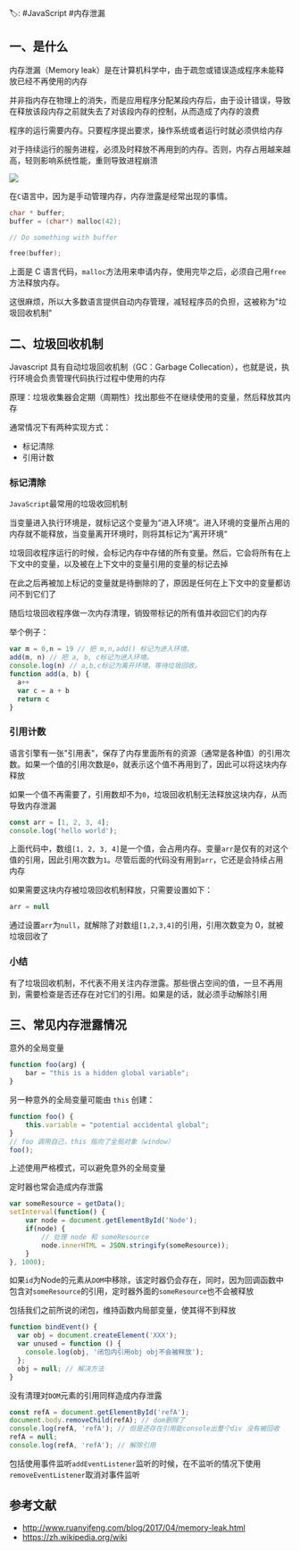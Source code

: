 🏷: #JavaScript  #内存泄漏

## 一、是什么

内存泄漏（Memory leak）是在计算机科学中，由于疏忽或错误造成程序未能释放已经不再使用的内存

并非指内存在物理上的消失，而是应用程序分配某段内存后，由于设计错误，导致在释放该段内存之前就失去了对该段内存的控制，从而造成了内存的浪费

程序的运行需要内存。只要程序提出要求，操作系统或者运行时就必须供给内存

对于持续运行的服务进程，必须及时释放不再用到的内存。否则，内存占用越来越高，轻则影响系统性能，重则导致进程崩溃

 ![](https://static.vue-js.com/56d4bd90-821c-11eb-ab90-d9ae814b240d.png)

在`C`语言中，因为是手动管理内存，内存泄露是经常出现的事情。

```c
char * buffer;
buffer = (char*) malloc(42);

// Do something with buffer

free(buffer);
```

上面是 C 语言代码，`malloc`方法用来申请内存，使用完毕之后，必须自己用`free`方法释放内存。

这很麻烦，所以大多数语言提供自动内存管理，减轻程序员的负担，这被称为"垃圾回收机制"


## 二、垃圾回收机制

Javascript 具有自动垃圾回收机制（GC：Garbage Collecation），也就是说，执行环境会负责管理代码执行过程中使用的内存

原理：垃圾收集器会定期（周期性）找出那些不在继续使用的变量，然后释放其内存

通常情况下有两种实现方式：

- 标记清除
- 引用计数

### 标记清除

`JavaScript`最常用的垃圾收回机制

当变量进入执行环境是，就标记这个变量为“进入环境“。进入环境的变量所占用的内存就不能释放，当变量离开环境时，则将其标记为“离开环境“

垃圾回收程序运行的时候，会标记内存中存储的所有变量。然后，它会将所有在上下文中的变量，以及被在上下文中的变量引用的变量的标记去掉

在此之后再被加上标记的变量就是待删除的了，原因是任何在上下文中的变量都访问不到它们了

随后垃圾回收程序做一次内存清理，销毁带标记的所有值并收回它们的内存

举个例子：

```javascript
var m = 0,n = 19 // 把 m,n,add() 标记为进入环境。
add(m, n) // 把 a, b, c标记为进入环境。
console.log(n) // a,b,c标记为离开环境，等待垃圾回收。
function add(a, b) {
  a++
  var c = a + b
  return c
}
```



### 引用计数

语言引擎有一张"引用表"，保存了内存里面所有的资源（通常是各种值）的引用次数。如果一个值的引用次数是`0`，就表示这个值不再用到了，因此可以将这块内存释放

如果一个值不再需要了，引用数却不为`0`，垃圾回收机制无法释放这块内存，从而导致内存泄漏

```javascript
const arr = [1, 2, 3, 4];
console.log('hello world');
```

上面代码中，数组`[1, 2, 3, 4]`是一个值，会占用内存。变量`arr`是仅有的对这个值的引用，因此引用次数为`1`。尽管后面的代码没有用到`arr`，它还是会持续占用内存

如果需要这块内存被垃圾回收机制释放，只需要设置如下：

```javascript
arr = null
```

通过设置`arr`为`null`，就解除了对数组`[1,2,3,4]`的引用，引用次数变为 0，就被垃圾回收了



### 小结

有了垃圾回收机制，不代表不用关注内存泄露。那些很占空间的值，一旦不再用到，需要检查是否还存在对它们的引用。如果是的话，就必须手动解除引用



## 三、常见内存泄露情况

意外的全局变量

```javascript
function foo(arg) {
    bar = "this is a hidden global variable";
}
```

另一种意外的全局变量可能由 `this` 创建：

```javascript
function foo() {
    this.variable = "potential accidental global";
}
// foo 调用自己，this 指向了全局对象（window）
foo();
```

上述使用严格模式，可以避免意外的全局变量

定时器也常会造成内存泄露

```javascript
var someResource = getData();
setInterval(function() {
    var node = document.getElementById('Node');
    if(node) {
        // 处理 node 和 someResource
        node.innerHTML = JSON.stringify(someResource));
    }
}, 1000);
```

如果`id`为Node的元素从`DOM`中移除，该定时器仍会存在，同时，因为回调函数中包含对`someResource`的引用，定时器外面的`someResource`也不会被释放

包括我们之前所说的闭包，维持函数内局部变量，使其得不到释放

```javascript
function bindEvent() {
  var obj = document.createElement('XXX');
  var unused = function () {
    console.log(obj, '闭包内引用obj obj不会被释放');
  };
  obj = null; // 解决方法
}
```

没有清理对`DOM`元素的引用同样造成内存泄露

```javascript
const refA = document.getElementById('refA');
document.body.removeChild(refA); // dom删除了
console.log(refA, 'refA'); // 但是还存在引用能console出整个div 没有被回收
refA = null;
console.log(refA, 'refA'); // 解除引用
```

包括使用事件监听`addEventListener`监听的时候，在不监听的情况下使用`removeEventListener`取消对事件监听


## 参考文献

- http://www.ruanyifeng.com/blog/2017/04/memory-leak.html
- https://zh.wikipedia.org/wiki
